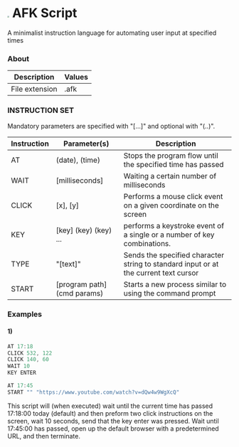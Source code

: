 # <img src="D:\Documents\Visual Studio repos\AFK-Script-Interpreter\AFK-Script-Interpreter\icon.png" style="zoom:25%;" />  AFK Script
 A minimalist instruction language for automating user input at specified times

### About

| Description    | Values |
| -------------- | ------ |
| File extension | .afk   |

### INSTRUCTION SET

Mandatory parameters are specified with "[...]" and optional with "(..)".

| Instruction | Parameter(s)                | Description                                                  |
| ----------- | --------------------------- | ------------------------------------------------------------ |
| AT          | (date), (time)              | Stops the program flow until the specified time has passed   |
| WAIT        | [milliseconds]              | Waiting a certain number of milliseconds                     |
| CLICK       | [x], [y]                    | Performs a mouse click event on a given coordinate on the screen |
| KEY         | [key] (key) (key) ...       | performs a keystroke event of a single or a number of key combinations. |
| TYPE        | "[text]"                    | Sends the specified character string to standard input or at the current text cursor |
| START       | [program path] (cmd params) | Starts a new process similar to using the command prompt     |

### Examples

#### 1)

```d
AT 17:18
CLICK 532, 122
CLICK 140, 60
WAIT 10
KEY ENTER

AT 17:45
START "" "https://www.youtube.com/watch?v=dQw4w9WgXcQ"
```

This script will (when executed) wait until the current time has passed 17:18:00 today (default)
and then preform two click instructions on the screen, wait 10 seconds, send
that the key enter was pressed. Wait until 17:45:00 has passed, open up the default browser with a predetermined URL, and then terminate.